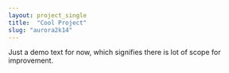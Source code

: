 ```yaml
---
layout: project_single
title:  "Cool Project"
slug: "aurora2k14"
---
```

Just a demo text for now, which signifies there is lot of scope for improvement.
